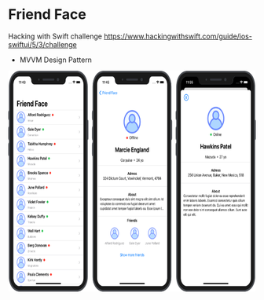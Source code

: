 # Friend Face
Hacking with Swift challenge
<https://www.hackingwithswift.com/guide/ios-swiftui/5/3/challenge>
* MVVM Design Pattern

<img src="https://github.com/robertpinl/FriendFace-SwiftUI/blob/main/ReadmeAssets/FriendFaceScreenshot.png" width="" height="450"/>
